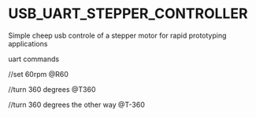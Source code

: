 # USB_UART_STEPPER_CONTROLLER
Simple cheep usb controle of a stepper motor for rapid prototyping applications

uart commands

//set 60rpm
@R60

//turn 360 degrees
@T360

//turn 360 degrees the other way
@T-360
